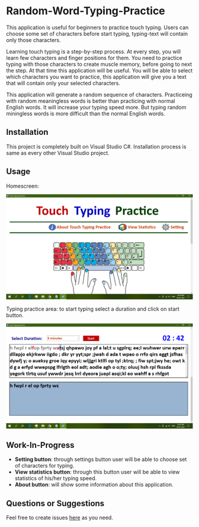# Random-Word-Typing-Practice
This application is useful for beginners to practice touch typing. Users can choose some set of characters before start typing, typing-text will contain only those characters.

Learning touch typing is a step-by-step process. At every step, you will learn few characters and finger positions for them. You need to practice typing with those characters to create muscle memory, before going to next the step. At that time this application will be useful. You will be able to select which characters you want to practice, this application will give you a text that will contain only your selected characters.

This application will generate a random sequence of characters. Practiceing with random meaningless words is better than practicing with normal English words. It will increase your typing speed more. But typing random miningless words is more difficult than the normal English words.

## Installation
This project is completely built on Visual Studio C#. Installation process is same as every other Visual Studio project.

## Usage
Homescreen:

![Home Screen](/Screenshot/homescreen.png)

Typing practice area: to start typing select a duration and click on start button.

![Typing Area](/Screenshot/typing.png)

## Work-In-Progress
* **Setting button**: through settings button user will be able to choose set of characters for typing.
* **View statistics button**: through this button user will be able to view statistics of his/her typing speed.
* **About button**: will show some information about this application.

## Questions or Suggestions
Feel free to create issues [here](https://github.com/Rupak-Paul/Random-Word-Typing-Practice/issues) as you need.